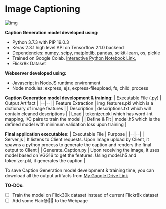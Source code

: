 # Image Captioning

![img](https://imgur.com/UvBPzjD.png)

**Caption Generation model developed using:**
* Python 3.7.3 with PIP 19.0.3 
* Keras 2.3.1 high level API on Tensorflow 2.1.0 backend 
* Dependencies:  numpy, scipy, matplotlib, pandas, scikit-learn, os, pickle
* Trained on Google Colab. [Interactive Python Notebook Link.](https://colab.research.google.com/drive/1nlJWffg8zt1ewsWmNDM6KuwoRZghRLZ-)
* Flickr8k Dataset

**Webserver developed using:**
* Javascript in NodeJS runtime environment
* Node modules: express, ejs, express-fileupload, fs, child_process

**Caption Generation model development & training:**
| Executable File (.py) | Output Artifact |
|--|--|
| Feature Extraction | img_features.pkl which is a dictionary of image features |
| Description | descriptions.txt which will contain cleaned descriptions |
| Load | tokenizer.pkl which has word-int mapping, I/O pairs to train the model |
| Define & Fit | model.h5 which is the defined model with minimum validation loss upon training |

**Final application executables:**
| Executable File | Purpose |
|--|--|
| Server.js | It listens to Client requests. Upon Image upload by Client, it spawns a python process to generate the caption and renders the final output to Client |
| Generate_Caption.py | Upon receiving the image, it uses model based on VGG16 to get the features. Using model.h5 and tokenizer.pkl, it generates the caption |

To save Caption Generation model development & training time, you can download all the output artifacts from [My Google Drive Link]()

**TO-DOs:**
* [ ] Train the model on Flick30k dataset instead of current Flickr8k dataset
* [ ] Add some Flair😎🎇✨ to the Webpage
